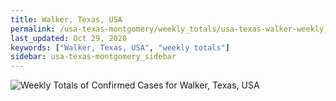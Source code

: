 ```yaml
---
title: Walker, Texas, USA
permalink: /usa-texas-montgomery/weekly_totals/usa-texas-walker-weekly_totals.html
last_updated: Oct 29, 2020
keywords: ["Walker, Texas, USA", "weekly totals"]
sidebar: usa-texas-montgomery_sidebar
---
```


![Weekly Totals of Confirmed Cases for Walker, Texas, USA](/covid_tracker/images/graphs/usa-texas-walker-weekly_totals_graph.png)
